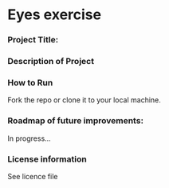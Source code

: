 # Eyes exercise


### Project Title: 


### Description of Project


### How to Run
Fork the repo or clone it to your local machine. 

### Roadmap of future improvements: 
In progress... 


### License information
See licence file

